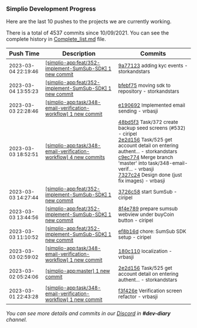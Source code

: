 
### Simplio Development Progress

Here are the last 10 pushes to the projects we are currently working.

There is a total of 4537 commits since 10/09/2021. You can see the complete history in
 [Complete_list.md](Complete_list.md) file.

| Push Time | Description | Commits |
| --- | --- | --- |
| <sub>2023-03-04 22:19:46</sub> | <sub>[[simplio-app:feat/352\-implement\-SumSub\-SDK] 1 new commit](https://github.com/SimplioOfficial/simplio-app/commit/9a77123d60e5df07ac781f71717d7c5fb26b76cf)</sub> | <sub>[9a77123](https://github.com/SimplioOfficial/simplio-app/commit/9a77123d60e5df07ac781f71717d7c5fb26b76cf) adding kyc events - storkandstars</sub> |
| <sub>2023-03-04 13:55:23</sub> | <sub>[[simplio-app:feat/352\-implement\-SumSub\-SDK] 1 new commit](https://github.com/SimplioOfficial/simplio-app/commit/bfebf759823c7e72abafba4a9ca061141c410970)</sub> | <sub>[bfebf75](https://github.com/SimplioOfficial/simplio-app/commit/bfebf759823c7e72abafba4a9ca061141c410970) moving sdk to repository - storkandstars</sub> |
| <sub>2023-03-03 22:28:46</sub> | <sub>[[simplio-app:task/348\-email\-verification\-workflow] 1 new commit](https://github.com/SimplioOfficial/simplio-app/commit/e190692e55744e9988a8f4fb1a47c05126c8bb03)</sub> | <sub>[e190692](https://github.com/SimplioOfficial/simplio-app/commit/e190692e55744e9988a8f4fb1a47c05126c8bb03) Implemented email sending - vrbasji</sub> |
| <sub>2023-03-03 18:52:51</sub> | <sub>[[simplio-app:task/348\-email\-verification\-workflow] 4 new commits](https://github.com/SimplioOfficial/simplio-app/compare/180c11067fc4...7327c2451f6c)</sub> | <sub>[48bd5f3](https://github.com/SimplioOfficial/simplio-app/commit/48bd5f3594fa8c966e4d22150904f9a9a6624c53) Task/372 create backup seed screens (#532) - ciripel<br>[2e2d156](https://github.com/SimplioOfficial/simplio-app/commit/2e2d156892436f5d9fb8b400d0d3bef14f069053) Task/525 get account detail on entering authent... - storkandstars<br>[c9ec774](https://github.com/SimplioOfficial/simplio-app/commit/c9ec7747ca8e83eac9a5c7bacba5a8111615be60) Merge branch 'master' into task/348-email-verif... - vrbasji<br>[7327c24](https://github.com/SimplioOfficial/simplio-app/commit/7327c2451f6c5570c81238b4dc8276352644736e) Design done (just fix images) - vrbasji</sub> |
| <sub>2023-03-03 14:27:44</sub> | <sub>[[simplio-app:feat/352\-implement\-SumSub\-SDK] 1 new commit](https://github.com/SimplioOfficial/simplio-app/commit/3726c5898a7ac8773fc8384c6b74a9b453eae85f)</sub> | <sub>[3726c58](https://github.com/SimplioOfficial/simplio-app/commit/3726c5898a7ac8773fc8384c6b74a9b453eae85f) start SumSub - ciripel</sub> |
| <sub>2023-03-03 13:44:56</sub> | <sub>[[simplio-app:feat/352\-implement\-SumSub\-SDK] 1 new commit](https://github.com/SimplioOfficial/simplio-app/commit/8f4e789ca192ddf73434fa7a31368785d32bc211)</sub> | <sub>[8f4e789](https://github.com/SimplioOfficial/simplio-app/commit/8f4e789ca192ddf73434fa7a31368785d32bc211) prepare sumsub webview under buyCoin button - ciripel</sub> |
| <sub>2023-03-03 11:10:52</sub> | <sub>[[simplio-app:feat/352\-implement\-SumSub\-SDK] 1 new commit](https://github.com/SimplioOfficial/simplio-app/commit/ef8b16dbd7f7c1a8ba16d9f24e09f3cd1f7d2afe)</sub> | <sub>[ef8b16d](https://github.com/SimplioOfficial/simplio-app/commit/ef8b16dbd7f7c1a8ba16d9f24e09f3cd1f7d2afe) chore: SumSub SDK setup - ciripel</sub> |
| <sub>2023-03-03 02:59:02</sub> | <sub>[[simplio-app:task/348\-email\-verification\-workflow] 1 new commit](https://github.com/SimplioOfficial/simplio-app/commit/180c11067fc4525438b6da32c89b363d7aba9087)</sub> | <sub>[180c110](https://github.com/SimplioOfficial/simplio-app/commit/180c11067fc4525438b6da32c89b363d7aba9087) localization - vrbasji</sub> |
| <sub>2023-03-02 05:24:06</sub> | <sub>[[simplio-app:master] 1 new commit](https://github.com/SimplioOfficial/simplio-app/commit/2e2d156892436f5d9fb8b400d0d3bef14f069053)</sub> | <sub>[2e2d156](https://github.com/SimplioOfficial/simplio-app/commit/2e2d156892436f5d9fb8b400d0d3bef14f069053) Task/525 get account detail on entering authent... - storkandstars</sub> |
| <sub>2023-03-01 22:43:28</sub> | <sub>[[simplio-app:task/348\-email\-verification\-workflow] 1 new commit](https://github.com/SimplioOfficial/simplio-app/commit/f3f426eef1e905e68f22e5f58e32d78e8220d3de)</sub> | <sub>[f3f426e](https://github.com/SimplioOfficial/simplio-app/commit/f3f426eef1e905e68f22e5f58e32d78e8220d3de) Verification screen refactor - vrbasji</sub> |

_You can see more details and commits in our [Discord](https://discord.gg/aKhjuwZmdP) in **#dev-diary** channel._
